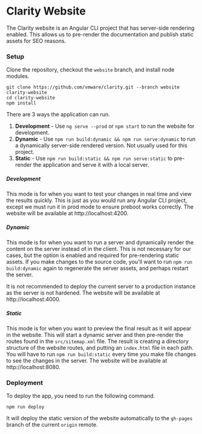 # Clarity Website

The Clarity website is an Angular CLI project that has server-side rendering enabled. This allows us to pre-render the documentation and publish static assets for SEO reasons.

### Setup

Clone the repository, checkout the `website` branch, and install node modules.

    git clone https://github.com/vmware/clarity.git --branch website clarity-website
    cd clarity-website
    npm install

There are 3 ways the application can run.

1. **Development** - Use `ng serve --prod` or `npm start` to run the website for development.
2. **Dynamic** - Use `npm run build:dynamic && npm run serve:dynamic` to run a dynamically server-side rendered version. Not usually used for this project.
3. **Static** - Use `npm run build:static && npm run serve:static` to pre-render the application and serve it with a local server.

##### Development

This mode is for when you want to test your changes in real time and view the results quickly. This is just as you would run any Angular CLI project, except we must run it in prod mode to ensure preboot works correctly. The website will be available at http://localhost:4200.

##### Dynamic

This mode is for when you want to run a server and dynamically render the content on the server instead of in the client. This is not necessary for our cases, but the option is enabled and required for pre-rendering static assets. If you make changes to the source code, you'll want to run `npm run build:dynamic` again to regenerate the server assets, and perhaps restart the server.

It is not recommended to deploy the current server to a production instance as the server is not hardened. The website will be available at http://localhost:4000. 

##### Static

This mode is for when you want to preview the final result as it will appear in the website. This will start a dynamic server and then pre-render the routes found in the `src/sitemap.xml` file. The result is creating a directory structure of the website routes, and putting an `index.html` file in each path. You will have to run `npm run build:static` every time you make file changes to see the changes in the server. The website will be available at http://localhost:8080.

### Deployment

To deploy the app, you need to run the following command.

    npm run deploy

It will deploy the static version of the website automatically to the `gh-pages` branch of the current `origin` remote.